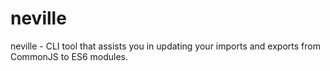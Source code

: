 # neville
neville - CLI tool that assists you in updating your imports and exports from CommonJS to ES6 modules.
